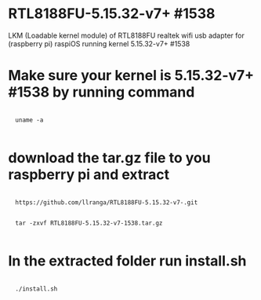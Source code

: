 # RTL8188FU-5.15.32-v7+ #1538
LKM (Loadable kernel module) of RTL8188FU realtek wifi usb adapter for (raspberry pi) raspiOS running kernel 5.15.32-v7+ #1538 
# Make sure your kernel is 5.15.32-v7+ #1538 by running command
  <code>
  uname -a
  </code>

# download the tar.gz file to you raspberry pi and extract 

  <code>
  https://github.com/llranga/RTL8188FU-5.15.32-v7-.git
  </code>
  <br>
  <code>
  tar -zxvf RTL8188FU-5.15.32-v7-1538.tar.gz
  </code>
  
# In the extracted folder run install.sh
  <code>
  ./install.sh
  </code>
